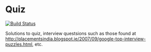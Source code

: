Quiz
====

[![Build Status](https://travis-ci.org/massiccio/quiz.png?branch=master)](https://travis-ci.org/massiccio/quiz)

 
Solutions to quiz, interview questsions such as those found at http://placementsindia.blogspot.ie/2007/09/google-top-interview-puzzles.html, etc.
